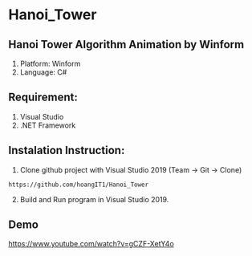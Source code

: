 # Hanoi_Tower
## Hanoi Tower Algorithm Animation by Winform
1. Platform: Winform
2. Language: C#
## Requirement:
1. Visual Studio 
2. .NET Framework
## Instalation Instruction:
1. Clone github project with Visual Studio 2019 (Team -> Git -> Clone)
```
https://github.com/hoangIT1/Hanoi_Tower
```
2. Build and Run program in Visual Studio 2019.
## Demo
https://www.youtube.com/watch?v=gCZF-XetY4o
